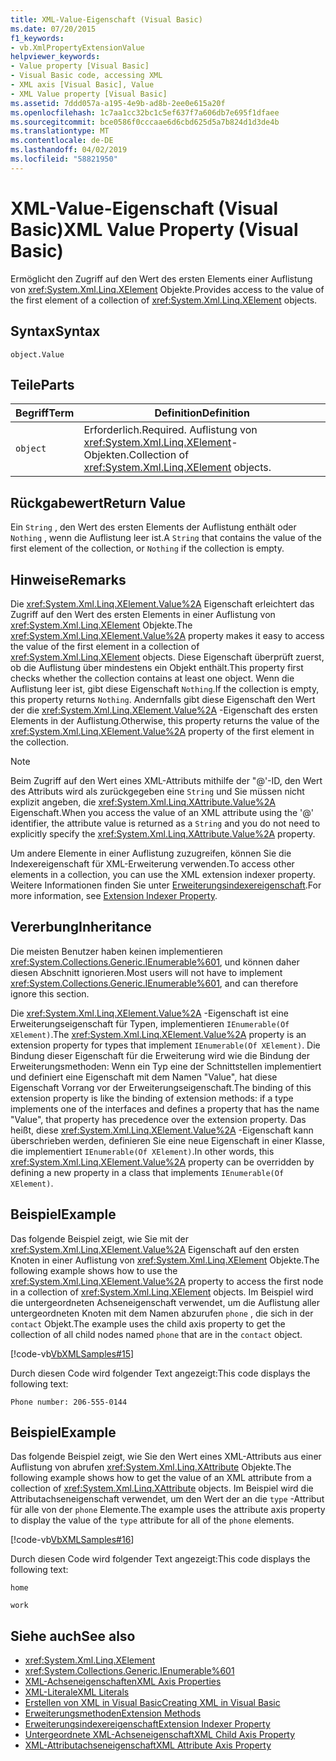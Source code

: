 ```yaml
---
title: XML-Value-Eigenschaft (Visual Basic)
ms.date: 07/20/2015
f1_keywords:
- vb.XmlPropertyExtensionValue
helpviewer_keywords:
- Value property [Visual Basic]
- Visual Basic code, accessing XML
- XML axis [Visual Basic], Value
- XML Value property [Visual Basic]
ms.assetid: 7ddd057a-a195-4e9b-ad8b-2ee0e615a20f
ms.openlocfilehash: 1c7aa1cc32bc1c5ef637f7a606db7e695f1dfaee
ms.sourcegitcommit: bce0586f0cccaae6d6cbd625d5a7b824d1d3de4b
ms.translationtype: MT
ms.contentlocale: de-DE
ms.lasthandoff: 04/02/2019
ms.locfileid: "58821950"
---
```

# <a name="xml-value-property-visual-basic"></a><span data-ttu-id="1e721-102">XML-Value-Eigenschaft (Visual Basic)</span><span class="sxs-lookup"><span data-stu-id="1e721-102">XML Value Property (Visual Basic)</span></span>
<span data-ttu-id="1e721-103">Ermöglicht den Zugriff auf den Wert des ersten Elements einer Auflistung von <xref:System.Xml.Linq.XElement> Objekte.</span><span class="sxs-lookup"><span data-stu-id="1e721-103">Provides access to the value of the first element of a collection of <xref:System.Xml.Linq.XElement> objects.</span></span>  
  
## <a name="syntax"></a><span data-ttu-id="1e721-104">Syntax</span><span class="sxs-lookup"><span data-stu-id="1e721-104">Syntax</span></span>  
  
```  
object.Value  
```  
  
## <a name="parts"></a><span data-ttu-id="1e721-105">Teile</span><span class="sxs-lookup"><span data-stu-id="1e721-105">Parts</span></span>  
  
|<span data-ttu-id="1e721-106">Begriff</span><span class="sxs-lookup"><span data-stu-id="1e721-106">Term</span></span>|<span data-ttu-id="1e721-107">Definition</span><span class="sxs-lookup"><span data-stu-id="1e721-107">Definition</span></span>|  
|---|---|  
|`object`|<span data-ttu-id="1e721-108">Erforderlich.</span><span class="sxs-lookup"><span data-stu-id="1e721-108">Required.</span></span> <span data-ttu-id="1e721-109">Auflistung von <xref:System.Xml.Linq.XElement>-Objekten.</span><span class="sxs-lookup"><span data-stu-id="1e721-109">Collection of <xref:System.Xml.Linq.XElement> objects.</span></span>|  
  
## <a name="return-value"></a><span data-ttu-id="1e721-110">Rückgabewert</span><span class="sxs-lookup"><span data-stu-id="1e721-110">Return Value</span></span>  
 <span data-ttu-id="1e721-111">Ein `String` , den Wert des ersten Elements der Auflistung enthält oder `Nothing` , wenn die Auflistung leer ist.</span><span class="sxs-lookup"><span data-stu-id="1e721-111">A `String` that contains the value of the first element of the collection, or `Nothing` if the collection is empty.</span></span>  
  
## <a name="remarks"></a><span data-ttu-id="1e721-112">Hinweise</span><span class="sxs-lookup"><span data-stu-id="1e721-112">Remarks</span></span>  
 <span data-ttu-id="1e721-113">Die <xref:System.Xml.Linq.XElement.Value%2A> Eigenschaft erleichtert das Zugriff auf den Wert des ersten Elements in einer Auflistung von <xref:System.Xml.Linq.XElement> Objekte.</span><span class="sxs-lookup"><span data-stu-id="1e721-113">The <xref:System.Xml.Linq.XElement.Value%2A> property makes it easy to access the value of the first element in a collection of <xref:System.Xml.Linq.XElement> objects.</span></span> <span data-ttu-id="1e721-114">Diese Eigenschaft überprüft zuerst, ob die Auflistung über mindestens ein Objekt enthält.</span><span class="sxs-lookup"><span data-stu-id="1e721-114">This property first checks whether the collection contains at least one object.</span></span> <span data-ttu-id="1e721-115">Wenn die Auflistung leer ist, gibt diese Eigenschaft `Nothing`.</span><span class="sxs-lookup"><span data-stu-id="1e721-115">If the collection is empty, this property returns `Nothing`.</span></span> <span data-ttu-id="1e721-116">Andernfalls gibt diese Eigenschaft den Wert der die <xref:System.Xml.Linq.XElement.Value%2A> -Eigenschaft des ersten Elements in der Auflistung.</span><span class="sxs-lookup"><span data-stu-id="1e721-116">Otherwise, this property returns the value of the <xref:System.Xml.Linq.XElement.Value%2A> property of the first element in the collection.</span></span>  
  
> [!NOTE]
>  <span data-ttu-id="1e721-117">Beim Zugriff auf den Wert eines XML-Attributs mithilfe der "\@'-ID, den Wert des Attributs wird als zurückgegeben eine `String` und Sie müssen nicht explizit angeben, die <xref:System.Xml.Linq.XAttribute.Value%2A> Eigenschaft.</span><span class="sxs-lookup"><span data-stu-id="1e721-117">When you access the value of an XML attribute using the '\@' identifier, the attribute value is returned as a `String` and you do not need to explicitly specify the <xref:System.Xml.Linq.XAttribute.Value%2A> property.</span></span>  
  
 <span data-ttu-id="1e721-118">Um andere Elemente in einer Auflistung zuzugreifen, können Sie die Indexereigenschaft für XML-Erweiterung verwenden.</span><span class="sxs-lookup"><span data-stu-id="1e721-118">To access other elements in a collection, you can use the XML extension indexer property.</span></span> <span data-ttu-id="1e721-119">Weitere Informationen finden Sie unter [Erweiterungsindexereigenschaft](../../../visual-basic/language-reference/xml-axis/extension-indexer-property.md).</span><span class="sxs-lookup"><span data-stu-id="1e721-119">For more information, see [Extension Indexer Property](../../../visual-basic/language-reference/xml-axis/extension-indexer-property.md).</span></span>  
  
## <a name="inheritance"></a><span data-ttu-id="1e721-120">Vererbung</span><span class="sxs-lookup"><span data-stu-id="1e721-120">Inheritance</span></span>  
 <span data-ttu-id="1e721-121">Die meisten Benutzer haben keinen implementieren <xref:System.Collections.Generic.IEnumerable%601>, und können daher diesen Abschnitt ignorieren.</span><span class="sxs-lookup"><span data-stu-id="1e721-121">Most users will not have to implement <xref:System.Collections.Generic.IEnumerable%601>, and can therefore ignore this section.</span></span>  
  
 <span data-ttu-id="1e721-122">Die <xref:System.Xml.Linq.XElement.Value%2A> -Eigenschaft ist eine Erweiterungseigenschaft für Typen, implementieren `IEnumerable(Of XElement)`.</span><span class="sxs-lookup"><span data-stu-id="1e721-122">The <xref:System.Xml.Linq.XElement.Value%2A> property is an extension property for types that implement `IEnumerable(Of XElement)`.</span></span> <span data-ttu-id="1e721-123">Die Bindung dieser Eigenschaft für die Erweiterung wird wie die Bindung der Erweiterungsmethoden: Wenn ein Typ eine der Schnittstellen implementiert und definiert eine Eigenschaft mit dem Namen "Value", hat diese Eigenschaft Vorrang vor der Erweiterungseigenschaft.</span><span class="sxs-lookup"><span data-stu-id="1e721-123">The binding of this extension property is like the binding of extension methods: if a type implements one of the interfaces and defines a property that has the name "Value", that property has precedence over the extension property.</span></span> <span data-ttu-id="1e721-124">Das heißt, diese <xref:System.Xml.Linq.XElement.Value%2A> -Eigenschaft kann überschrieben werden, definieren Sie eine neue Eigenschaft in einer Klasse, die implementiert `IEnumerable(Of XElement)`.</span><span class="sxs-lookup"><span data-stu-id="1e721-124">In other words, this <xref:System.Xml.Linq.XElement.Value%2A> property can be overridden by defining a new property in a class that implements `IEnumerable(Of XElement)`.</span></span>  
  
## <a name="example"></a><span data-ttu-id="1e721-125">Beispiel</span><span class="sxs-lookup"><span data-stu-id="1e721-125">Example</span></span>  
 <span data-ttu-id="1e721-126">Das folgende Beispiel zeigt, wie Sie mit der <xref:System.Xml.Linq.XElement.Value%2A> Eigenschaft auf den ersten Knoten in einer Auflistung von <xref:System.Xml.Linq.XElement> Objekte.</span><span class="sxs-lookup"><span data-stu-id="1e721-126">The following example shows how to use the <xref:System.Xml.Linq.XElement.Value%2A> property to access the first node in a collection of <xref:System.Xml.Linq.XElement> objects.</span></span> <span data-ttu-id="1e721-127">Im Beispiel wird die untergeordneten Achseneigenschaft verwendet, um die Auflistung aller untergeordneten Knoten mit dem Namen abzurufen `phone` , die sich in der `contact` Objekt.</span><span class="sxs-lookup"><span data-stu-id="1e721-127">The example uses the child axis property to get the collection of all child nodes named `phone` that are in the `contact` object.</span></span>  
  
 [!code-vb[VbXMLSamples#15](~/samples/snippets/visualbasic/VS_Snippets_VBCSharp/VbXMLSamples/VB/XMLSamples7.vb#15)]  
  
 <span data-ttu-id="1e721-128">Durch diesen Code wird folgender Text angezeigt:</span><span class="sxs-lookup"><span data-stu-id="1e721-128">This code displays the following text:</span></span>  
  
 `Phone number: 206-555-0144`  
  
## <a name="example"></a><span data-ttu-id="1e721-129">Beispiel</span><span class="sxs-lookup"><span data-stu-id="1e721-129">Example</span></span>  
 <span data-ttu-id="1e721-130">Das folgende Beispiel zeigt, wie Sie den Wert eines XML-Attributs aus einer Auflistung von abrufen <xref:System.Xml.Linq.XAttribute> Objekte.</span><span class="sxs-lookup"><span data-stu-id="1e721-130">The following example shows how to get the value of an XML attribute from a collection of <xref:System.Xml.Linq.XAttribute> objects.</span></span> <span data-ttu-id="1e721-131">Im Beispiel wird die Attributachseneigenschaft verwendet, um den Wert der an die `type` -Attribut für alle von der `phone` Elemente.</span><span class="sxs-lookup"><span data-stu-id="1e721-131">The example uses the attribute axis property to display the value of the `type` attribute for all of the `phone` elements.</span></span>  
  
 [!code-vb[VbXMLSamples#16](~/samples/snippets/visualbasic/VS_Snippets_VBCSharp/VbXMLSamples/VB/XMLSamples7.vb#16)]  
  
 <span data-ttu-id="1e721-132">Durch diesen Code wird folgender Text angezeigt:</span><span class="sxs-lookup"><span data-stu-id="1e721-132">This code displays the following text:</span></span>  
  
 `home`  
  
 `work`  
  
## <a name="see-also"></a><span data-ttu-id="1e721-133">Siehe auch</span><span class="sxs-lookup"><span data-stu-id="1e721-133">See also</span></span>

- <xref:System.Xml.Linq.XElement>
- <xref:System.Collections.Generic.IEnumerable%601>
- [<span data-ttu-id="1e721-134">XML-Achseneigenschaften</span><span class="sxs-lookup"><span data-stu-id="1e721-134">XML Axis Properties</span></span>](../../../visual-basic/language-reference/xml-axis/index.md)
- [<span data-ttu-id="1e721-135">XML-Literale</span><span class="sxs-lookup"><span data-stu-id="1e721-135">XML Literals</span></span>](../../../visual-basic/language-reference/xml-literals/index.md)
- [<span data-ttu-id="1e721-136">Erstellen von XML in Visual Basic</span><span class="sxs-lookup"><span data-stu-id="1e721-136">Creating XML in Visual Basic</span></span>](../../../visual-basic/programming-guide/language-features/xml/creating-xml.md)
- [<span data-ttu-id="1e721-137">Erweiterungsmethoden</span><span class="sxs-lookup"><span data-stu-id="1e721-137">Extension Methods</span></span>](../../../visual-basic/programming-guide/language-features/procedures/extension-methods.md)
- [<span data-ttu-id="1e721-138">Erweiterungsindexereigenschaft</span><span class="sxs-lookup"><span data-stu-id="1e721-138">Extension Indexer Property</span></span>](../../../visual-basic/language-reference/xml-axis/extension-indexer-property.md)
- [<span data-ttu-id="1e721-139">Untergeordnete XML-Achseneigenschaft</span><span class="sxs-lookup"><span data-stu-id="1e721-139">XML Child Axis Property</span></span>](../../../visual-basic/language-reference/xml-axis/xml-child-axis-property.md)
- [<span data-ttu-id="1e721-140">XML-Attributachseneigenschaft</span><span class="sxs-lookup"><span data-stu-id="1e721-140">XML Attribute Axis Property</span></span>](../../../visual-basic/language-reference/xml-axis/xml-attribute-axis-property.md)
